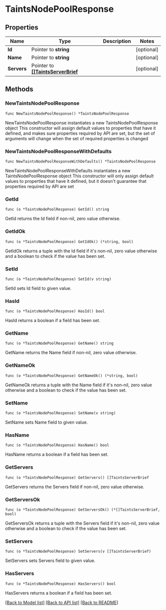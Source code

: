 # TaintsNodePoolResponse

## Properties

Name | Type | Description | Notes
------------ | ------------- | ------------- | -------------
**Id** | Pointer to **string** |  | [optional] 
**Name** | Pointer to **string** |  | [optional] 
**Servers** | Pointer to [**[]TaintsServerBrief**](TaintsServerBrief.md) |  | [optional] 

## Methods

### NewTaintsNodePoolResponse

`func NewTaintsNodePoolResponse() *TaintsNodePoolResponse`

NewTaintsNodePoolResponse instantiates a new TaintsNodePoolResponse object
This constructor will assign default values to properties that have it defined,
and makes sure properties required by API are set, but the set of arguments
will change when the set of required properties is changed

### NewTaintsNodePoolResponseWithDefaults

`func NewTaintsNodePoolResponseWithDefaults() *TaintsNodePoolResponse`

NewTaintsNodePoolResponseWithDefaults instantiates a new TaintsNodePoolResponse object
This constructor will only assign default values to properties that have it defined,
but it doesn't guarantee that properties required by API are set

### GetId

`func (o *TaintsNodePoolResponse) GetId() string`

GetId returns the Id field if non-nil, zero value otherwise.

### GetIdOk

`func (o *TaintsNodePoolResponse) GetIdOk() (*string, bool)`

GetIdOk returns a tuple with the Id field if it's non-nil, zero value otherwise
and a boolean to check if the value has been set.

### SetId

`func (o *TaintsNodePoolResponse) SetId(v string)`

SetId sets Id field to given value.

### HasId

`func (o *TaintsNodePoolResponse) HasId() bool`

HasId returns a boolean if a field has been set.

### GetName

`func (o *TaintsNodePoolResponse) GetName() string`

GetName returns the Name field if non-nil, zero value otherwise.

### GetNameOk

`func (o *TaintsNodePoolResponse) GetNameOk() (*string, bool)`

GetNameOk returns a tuple with the Name field if it's non-nil, zero value otherwise
and a boolean to check if the value has been set.

### SetName

`func (o *TaintsNodePoolResponse) SetName(v string)`

SetName sets Name field to given value.

### HasName

`func (o *TaintsNodePoolResponse) HasName() bool`

HasName returns a boolean if a field has been set.

### GetServers

`func (o *TaintsNodePoolResponse) GetServers() []TaintsServerBrief`

GetServers returns the Servers field if non-nil, zero value otherwise.

### GetServersOk

`func (o *TaintsNodePoolResponse) GetServersOk() (*[]TaintsServerBrief, bool)`

GetServersOk returns a tuple with the Servers field if it's non-nil, zero value otherwise
and a boolean to check if the value has been set.

### SetServers

`func (o *TaintsNodePoolResponse) SetServers(v []TaintsServerBrief)`

SetServers sets Servers field to given value.

### HasServers

`func (o *TaintsNodePoolResponse) HasServers() bool`

HasServers returns a boolean if a field has been set.


[[Back to Model list]](../README.md#documentation-for-models) [[Back to API list]](../README.md#documentation-for-api-endpoints) [[Back to README]](../README.md)


